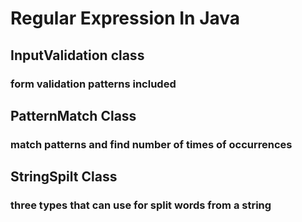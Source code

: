 # Regular Expression In Java

## InputValidation class
### form validation patterns included

## PatternMatch Class
### match patterns and find number of times of occurrences

## StringSpilt Class
### three types that can use for split words from a string